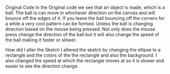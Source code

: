 Original Code
In the Original code we see that an object is made, which is a ball. The ball is can move in whichever direction on the canvas and will bounce off the edges of it. If you leave the ball bouncing off the corners for a while a very cool pattern can be formed. Unless the ball is changing direction based on the mouse being pressed. Not only does the mouse press change the direction of the ball but it will also change the speed of the ball making it faster or slower.

How did I alter the Sketch
I altered the sketch by changing the ellipse to a rectangle and the colors of the the rectangle and also the background. I also changed the speed at which the rectangle moves at so it is slower and easier to see the direction change. 
